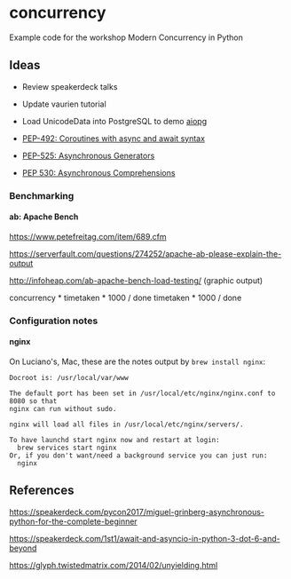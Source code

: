 # concurrency
Example code for the workshop Modern Concurrency in Python

## Ideas

* Review speakerdeck talks

* Update vaurien tutorial

* Load UnicodeData into PostgreSQL to demo [aiopg](http://aiopg.readthedocs.io/en/stable/)

* [PEP-492: Coroutines with async and await syntax](https://docs.python.org/3/whatsnew/3.5.html#whatsnew-pep-492)

* [PEP-525: Asynchronous Generators](https://docs.python.org/3/whatsnew/3.6.html#whatsnew36-pep525)

* [PEP 530: Asynchronous Comprehensions](https://docs.python.org/3/whatsnew/3.6.html#pep-530-asynchronous-comprehensions)

### Benchmarking

#### ab: Apache Bench

https://www.petefreitag.com/item/689.cfm

https://serverfault.com/questions/274252/apache-ab-please-explain-the-output

http://infoheap.com/ab-apache-bench-load-testing/ (graphic output)

concurrency * timetaken * 1000 / done
              timetaken * 1000 / done


### Configuration notes

#### nginx

On Luciano's, Mac, these are the notes output by `brew install nginx`:

```
Docroot is: /usr/local/var/www

The default port has been set in /usr/local/etc/nginx/nginx.conf to 8080 so that
nginx can run without sudo.

nginx will load all files in /usr/local/etc/nginx/servers/.

To have launchd start nginx now and restart at login:
  brew services start nginx
Or, if you don't want/need a background service you can just run:
  nginx
```

## References

https://speakerdeck.com/pycon2017/miguel-grinberg-asynchronous-python-for-the-complete-beginner

https://speakerdeck.com/1st1/await-and-asyncio-in-python-3-dot-6-and-beyond

https://glyph.twistedmatrix.com/2014/02/unyielding.html
